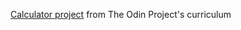 [Calculator project](https://www.theodinproject.com/courses/web-development-101/lessons/calculator) from The Odin Project's curriculum 
